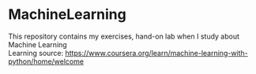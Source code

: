 # MachineLearning
This repository contains my exercises, hand-on lab when I study about Machine Learning  
Learning source: https://www.coursera.org/learn/machine-learning-with-python/home/welcome
